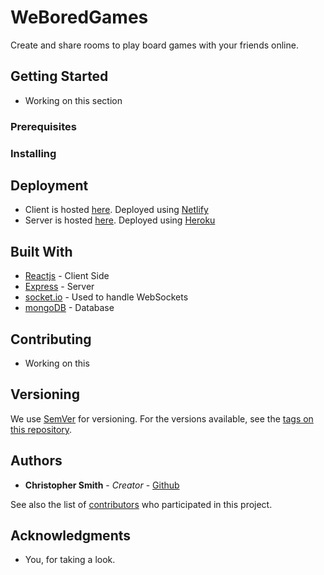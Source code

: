 # WeBoredGames

Create and share rooms to play board games with your friends online.

## Getting Started

* Working on this section

### Prerequisites



### Installing



## Deployment

- Client is hosted [here](https://weboredgames.com). Deployed using [Netlify](https://www.netlify.com/)
- Server is hosted [here](). Deployed using [Heroku](https://www.heroku.com/)

## Built With

* [Reactjs](https://reactjs.org/) - Client Side
* [Express](https://expressjs.com/) - Server
* [socket.io](https://socket.io/) - Used to handle WebSockets
* [mongoDB](https://www.mongodb.com/) - Database

## Contributing

- Working on this

## Versioning

We use [SemVer](http://semver.org/) for versioning. For the versions available, see the [tags on this repository](https://github.com/your/project/tags).

## Authors

* **Christopher Smith** - *Creator* - [Github](https://github.com/chshsmit)

See also the list of [contributors](https://github.com/chshsmit/WeBoredGames/graphs/contributors) who participated in this project.

## Acknowledgments

* You, for taking a look.
